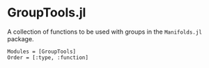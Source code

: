 # GroupTools.jl

A collection of functions to be used with groups in the `Manifolds.jl` package.


```@autodocs
Modules = [GroupTools]
Order = [:type, :function]
```
